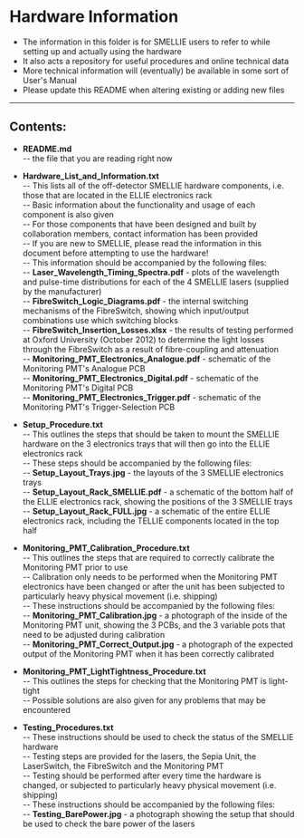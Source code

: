 Hardware Information
=======

* The information in this folder is for SMELLIE users to refer to while setting up and actually using the hardware  
* It also acts a repository for useful procedures and online technical data  
* More technical information will (eventually) be available in some sort of User's Manual  
* Please update this README when altering existing or adding new files  

-------------------------

Contents:
-------  

* __README.md__  
-- the file that you are reading right now  

* __Hardware_List_and_Information.txt__  
-- This lists all of the off-detector SMELLIE hardware components, i.e. those that are located in the ELLIE electronics rack  
-- Basic information about the functionality and usage of each component is also given  
-- For those components that have been designed and built by collaboration members, contact information has been provided  
-- If you are new to SMELLIE, please read the information in this document before attempting to use the hardware!  
-- This information should be accompanied by the following files:  
-- __Laser_Wavelength_Timing_Spectra.pdf__ - plots of the wavelength and pulse-time distributions for each of the 4 SMELLIE lasers (supplied by the manufacturer)  
-- __FibreSwitch_Logic_Diagrams.pdf__ - the internal switching mechanisms of the FibreSwitch, showing which input/output combinations use which switching blocks  
-- __FibreSwitch_Insertion_Losses.xlsx__ - the results of testing performed at Oxford University (October 2012) to determine the light losses through the FibreSwitch as a result of fibre-coupling and attenuation  
-- __Monitoring_PMT_Electronics_Analogue.pdf__ - schematic of the Monitoring PMT's Analogue PCB  
-- __Monitoring_PMT_Electronics_Digital.pdf__ - schematic of the Monitoring PMT's Digital PCB  
-- __Monitoring_PMT_Electronics_Trigger.pdf__ - schematic of the Monitoring PMT's Trigger-Selection PCB  

* __Setup_Procedure.txt__  
-- This outlines the steps that should be taken to mount the SMELLIE hardware on the 3 electronics trays that will then go into the ELLIE electronics rack  
-- These steps should be accompanied by the following files:  
-- __Setup_Layout_Trays.jpg__ - the layouts of the 3 SMELLIE electronics trays  
-- __Setup_Layout_Rack_SMELLIE.pdf__ - a schematic of the bottom half of the ELLIE electronics rack, showing the positions of the 3 SMELLIE trays  
-- __Setup_Layout_Rack_FULL.jpg__ - a schematic of the entire ELLIE electronics rack, including the TELLIE components located in the top half  

* __Monitoring_PMT_Calibration_Procedure.txt__  
-- This outlines the steps that are required to correctly calibrate the Monitoring PMT prior to use  
-- Calibration only needs to be performed when the Monitoring PMT electronics have been changed or after the unit has been subjected to particularly heavy physical movement (i.e. shipping)  
-- These instructions should be accompanied by the following files:  
-- __Monitoring_PMT_Calibration.jpg__ - a photograph of the inside of the Monitoring PMT unit, showing the 3 PCBs, and the 3 variable pots that need to be adjusted during calibration  
-- __Monitoring_PMT_Correct_Output.jpg__ - a photograph of the expected output of the Monitoring PMT when it has been correctly calibrated  

* __Monitoring_PMT_LightTightness_Procedure.txt__  
-- This outlines the steps for checking that the Monitoring PMT is light-tight  
-- Possible solutions are also given for any problems that may be encountered  

* __Testing_Procedures.txt__  
-- These instructions should be used to check the status of the SMELLIE hardware  
-- Testing steps are provided for the lasers, the Sepia Unit, the LaserSwitch, the FibreSwitch and the Monitoring PMT  
-- Testing should be performed after every time the hardware is changed, or subjected to particularly heavy physical movement (i.e. shipping)  
-- These instructions should be accompanied by the following files:  
-- __Testing_BarePower.jpg__ - a photograph showing the setup that should be used to check the bare power of the lasers  
